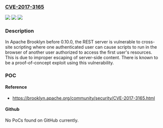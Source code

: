 ### [CVE-2017-3165](https://cve.mitre.org/cgi-bin/cvename.cgi?name=CVE-2017-3165)
![](https://img.shields.io/static/v1?label=Product&message=Apache%20Brooklyn&color=blue)
![](https://img.shields.io/static/v1?label=Version&message=0.9.0%20and%20all%20prior%20versions%20&color=brightgreen)
![](https://img.shields.io/static/v1?label=Vulnerability&message=Cross-site%20scripting&color=brightgreen)

### Description

In Apache Brooklyn before 0.10.0, the REST server is vulnerable to cross-site scripting where one authenticated user can cause scripts to run in the browser of another user authorized to access the first user's resources. This is due to improper escaping of server-side content. There is known to be a proof-of-concept exploit using this vulnerability.

### POC

#### Reference
- https://brooklyn.apache.org/community/security/CVE-2017-3165.html

#### Github
No PoCs found on GitHub currently.


